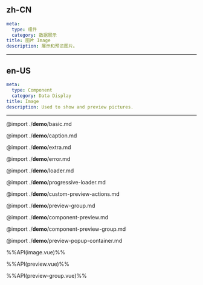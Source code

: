 ## zh-CN
```yaml
meta:
  type: 组件
  category: 数据展示
title: 图片 Image
description: 展示和预览图片。
```
---
## en-US
```yaml
meta:
  type: Component
  category: Data Display
title: Image
description: Used to show and preview pictures.
```
---

@import ./__demo__/basic.md

@import ./__demo__/caption.md

@import ./__demo__/extra.md

@import ./__demo__/error.md

@import ./__demo__/loader.md

@import ./__demo__/progressive-loader.md

@import ./__demo__/custom-preview-actions.md

@import ./__demo__/preview-group.md

@import ./__demo__/component-preview.md

@import ./__demo__/component-preview-group.md

@import ./__demo__/preview-popup-container.md

%%API(image.vue)%%

%%API(preview.vue)%%

%%API(preview-group.vue)%%
